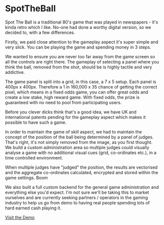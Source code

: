 # SpotTheBall

Spot The Ball is a traditional 80's game that was played in newspapers - it's kinda retro which I​ like. No-one had done a worthy digital version, so we decided to, with a few differences.

Firstly, we paid close attention to the gameplay aspect it's super simple and very slick. You can be playing the game and spending money in 3 steps.

We wanted to ensure you are never too far away from the game screen so all the controls are right there.​ The gameplay of selecting a panel where you think the ball, removed from the shot, should be is highly tactile and very addictive.

The game panel is split into a grid, in this case, a 7 x 5 setup. Each panel is 400px x 400px.​ Therefore a 1 in 160,000 x 35 chance of getting the correct pixel, which means in a fixed odds game, you can offer great odds and create a low stake, high reward game. With fixed odds, the prize is guaranteed with no need to pool from participating users.

Before you clever dicks think that's a good idea, we have UK and international patents pending for the gameplay aspect which makes it possible to have such a game.​

In order to maintain the game of skill aspect, we had to maintain the concept of the position of the ball being determined by a panel of judges.​ That's right, it's not simply removed from the image, as you first thought. We build a custom administration area so multiple judges could visually analyse a game with no additional visual cues (grid, co-ordinates etc.), in a time controlled environment. 

When multiple judges have "judged" the position, the results are vectorised and the aggregate co-ordinates calculated, encrypted and stored within the game settings. Boom

We also built a full custom backend for the general game administration and everything else you'd expect.​ I'm not sure we'll be taking this to market ourselves and are currently seeking partners / operators in the gaming industry to help us go from demo to having real people spending lots of hard earned cash playing it.

[Visit the Demo](http://html5boilerplate.com)